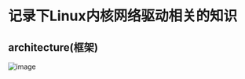 # 记录下Linux内核网络驱动相关的知识



## architecture(框架)




![image](https://github.com/ProdigalMan/net_dev/tree/main/img/net_architecture.png)
